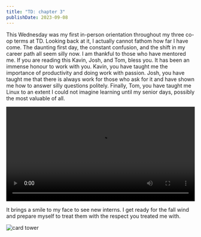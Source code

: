 ```yaml
---
title: "TD: chapter 3"
publishDate: 2023-09-08
---
```


This Wednesday was my first in-person orientation throughout my three co-op
terms at TD. Looking back at it, I actually cannot fathom how far I have come.
The daunting first day, the constant confusion, and the shift in my career path
all seem silly now. I am thankful to those who have mentored me. If you are
reading this Kavin, Josh, and Tom, bless you. It has been an immense honour to
work with you. Kavin, you have taught me the importance of productivity and
doing work with passion. Josh, you have taught me that there is always work for
those who ask for it and have shown me how to answer silly questions politely.
Finally, Tom, you have taught me Linux to an extent I could not imagine learning
until my senior days, possibly the most valuable of all.

<video width="100%" src="https://res.cloudinary.com/df3h8ffly/video/upload/v1694224356/IMG_9454_j7lmzw.mov" controls>
  Your browser does not support the video tag.
</video>

It brings a smile to my face to see new interns. I get ready for the fall wind
and prepare myself to treat them with the respect you treated me with.

![card tower](https://res.cloudinary.com/df3h8ffly/image/upload/v1694225011/085F5F1A-0A11-4C9E-A099-B9C335488EE6_1_105_c_bsig0t.jpg)
